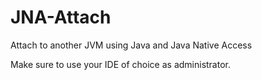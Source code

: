 # JNA-Attach
Attach to another JVM using Java and Java Native Access

Make sure to use your IDE of choice as administrator.
